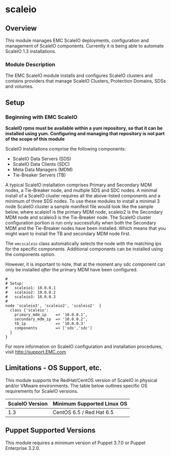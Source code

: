 # scaleio

## Overview

This module manages EMC ScaleIO deployments, configuration and management of ScaleIO components. Currently it is being able to automate ScaleIO 1.3 installations.

### Module Description

The EMC ScaleIO module installs and configures ScaleIO clusters and contains providers that manage ScaleIO Clusters, Protection Domains, SDSs and volumes.

## Setup

### Beginning with EMC ScaleIO

**ScaleIO rpms must be available within a yum repository, so that it can be installed using yum. Configuring and managing that repository is not part of the scope of this module**

ScaleIO installations comprise the following components:
* ScaleIO Data Servers (SDS)
* ScaleIO Data Clients (SDC)
* Meta Data Managers (MDM)
* Tie-Breaker Servers (TB)

A typical ScaleIO installation comprises Primary and Secondary MDM nodes, a Tie-Breaker node, and multiple SDS and SDC nodes.
A minimal install of a ScaleIO cluster requires all the above-listed components and a minimum of three SDS nodes.
To use these modules to install a minimal 3 node ScaleIO cluster a sample manifest file would look like the sample below, where scaleio1 is the primary MDM node, scaleio2 is the Secondary MDM node and scaleio3 is the Tie-Breaker node. The ScaleIO cluster configuration portion is run only successfully when both the Secondary MDM and the Tie-Breaker nodes have been installed. Which means that you might want to install the TB and secondary MDM node first.

The `emcscaleio` class automatically selects the node with the matching ips for the specific components. Additional components can be installed using the components option.

However, it is important to note, that at the moment any sdc component can only be installed *after* the primary MDM have been configured.

```puppet
#
# Setup:
#   scaleio1: 10.0.0.1
#   scaleio2: 10.0.0.2
#   scaleio3: 10.0.0.3
#
node 'scaleio3', 'scaleio2', 'scaleio2'  {
  class {'scaleio':
    primary_mdm_ip    => '10.0.0.1',
    secondary_mdm_ip  => '10.0.0.2',
    tb_ip             => '10.0.0.3'
    components        => ['sds','sdc']
  }
}
```

For more information on ScaleIO configuration and installation procedures, visit http://support.EMC.com

## Limitations - OS Support, etc.

This module supports the RedHat/CentOS version of ScaleIO in physical and/or VMware environments.  The table below outlines specific OS requirements for ScaleIO versions.


| ScaleIO Version  | Minimum Supported Linux OS |
| ---------------- | ------------------ |
| 1.3              | CentOS 6.5 / Red Hat 6.5         |

## Puppet Supported Versions

This module requires a minimum version of Puppet 3.7.0 or Puppet Enterprise 3.2.0.


